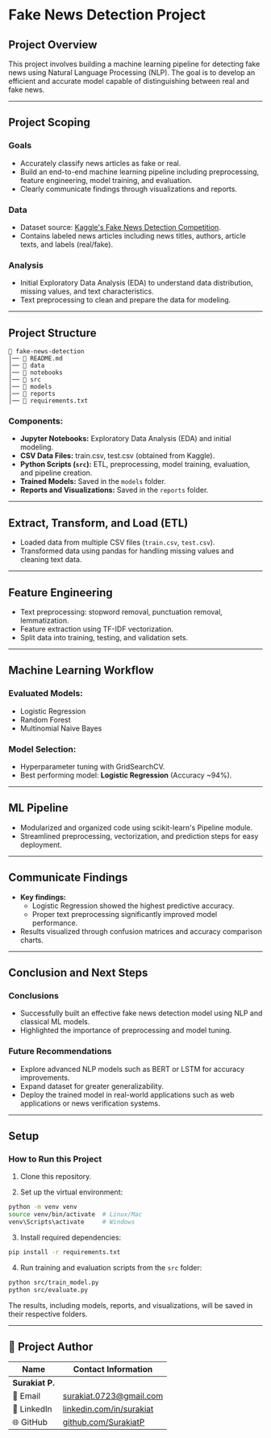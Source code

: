 # Fake News Detection Project

## Project Overview

This project involves building a machine learning pipeline for detecting fake news using Natural Language Processing (NLP). The goal is to develop an efficient and accurate model capable of distinguishing between real and fake news.

---

## Project Scoping

### Goals
- Accurately classify news articles as fake or real.
- Build an end-to-end machine learning pipeline including preprocessing, feature engineering, model training, and evaluation.
- Clearly communicate findings through visualizations and reports.

### Data
- Dataset source: [Kaggle's Fake News Detection Competition](https://www.kaggle.com/c/fake-news/data).
- Contains labeled news articles including news titles, authors, article texts, and labels (real/fake).

### Analysis
- Initial Exploratory Data Analysis (EDA) to understand data distribution, missing values, and text characteristics.
- Text preprocessing to clean and prepare the data for modeling.

---

## Project Structure

```
📂 fake-news-detection
│── 📜 README.md
│── 📂 data
│── 📂 notebooks
│── 📂 src
│── 📂 models
│── 📂 reports
│── 📜 requirements.txt
```

### Components:
- **Jupyter Notebooks:** Exploratory Data Analysis (EDA) and initial modeling.
- **CSV Data Files:** train.csv, test.csv (obtained from Kaggle).
- **Python Scripts (`src`):** ETL, preprocessing, model training, evaluation, and pipeline creation.
- **Trained Models:** Saved in the `models` folder.
- **Reports and Visualizations:** Saved in the `reports` folder.

---

## Extract, Transform, and Load (ETL)
- Loaded data from multiple CSV files (`train.csv`, `test.csv`).
- Transformed data using pandas for handling missing values and cleaning text data.

---

## Feature Engineering
- Text preprocessing: stopword removal, punctuation removal, lemmatization.
- Feature extraction using TF-IDF vectorization.
- Split data into training, testing, and validation sets.

---

## Machine Learning Workflow

### Evaluated Models:
- Logistic Regression
- Random Forest
- Multinomial Naive Bayes

### Model Selection:
- Hyperparameter tuning with GridSearchCV.
- Best performing model: **Logistic Regression** (Accuracy ~94%).

---

## ML Pipeline
- Modularized and organized code using scikit-learn's Pipeline module.
- Streamlined preprocessing, vectorization, and prediction steps for easy deployment.

---

## Communicate Findings
- **Key findings:**
  - Logistic Regression showed the highest predictive accuracy.
  - Proper text preprocessing significantly improved model performance.
- Results visualized through confusion matrices and accuracy comparison charts.

---

## Conclusion and Next Steps

### Conclusions
- Successfully built an effective fake news detection model using NLP and classical ML models.
- Highlighted the importance of preprocessing and model tuning.

### Future Recommendations
- Explore advanced NLP models such as BERT or LSTM for accuracy improvements.
- Expand dataset for greater generalizability.
- Deploy the trained model in real-world applications such as web applications or news verification systems.

---

## Setup

### How to Run this Project

1. Clone this repository.

2. Set up the virtual environment:

```bash
python -m venv venv
source venv/bin/activate  # Linux/Mac
venv\Scripts\activate     # Windows
```

3. Install required dependencies:

```bash
pip install -r requirements.txt
```

4. Run training and evaluation scripts from the `src` folder:

```bash
python src/train_model.py
python src/evaluate.py
```

The results, including models, reports, and visualizations, will be saved in their respective folders.

---

## 👤 Project Author

| Name           | Contact Information                                                  |
|----------------|----------------------------------------------------------------------|
| **Surakiat P.** |                                                                      |
| 📧 Email       | [surakiat.0723@gmail.com](mailto:surakiat.0723@gmail.com)   |
| 🔗 LinkedIn    | [linkedin.com/in/surakiat](https://www.linkedin.com/in/surakiat-kansa-ard-171942351/)     |
| 🌐 GitHub      | [github.com/SurakiatP](https://github.com/SurakiatP)                 |

